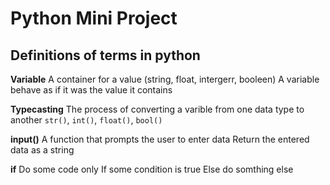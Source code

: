 # Python Mini Project

## Definitions of terms in python

**Variable**
A container for a value (string, float, intergerr, booleen)
A variable behave as if it was the value it contains

**Typecasting**
The process of converting a varible from one data type to another
`str()`, `int()`, `float()`, `bool()`

**input()**
A function that prompts the user to enter data
Return the entered data as a string

**if**
Do some code only If some condition is true
Else do somthing else

